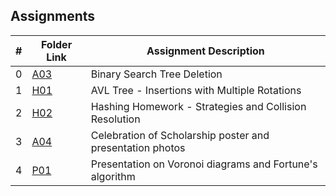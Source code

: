 ## Assignments

|  #  | Folder Link | Assignment Description |
| :-: | ----------- | ---------------------- |
|  0  | [A03](https://github.com/OVA-Kak/3013-Algorithms/tree/main/Assignments/A03)      | Binary Search Tree Deletion          |
|  1  | [H01](https://github.com/OVA-Kak/3013-Algorithms/tree/main/Assignments/H01)      | AVL Tree - Insertions with Multiple Rotations          |
|  2  | [H02](https://github.com/OVA-Kak/3013-Algorithms/tree/main/Assignments/H02)      | Hashing Homework - Strategies and Collision Resolution          |
|  3  | [A04](https://github.com/OVA-Kak/3013-Algorithms/tree/main/Assignments/A04)      | Celebration of Scholarship poster and presentation photos         |
|  4  | [P01](https://github.com/OVA-Kak/3013-Algorithms/tree/main/Assignments/P01)      | Presentation on Voronoi diagrams and Fortune's algorithm          |
